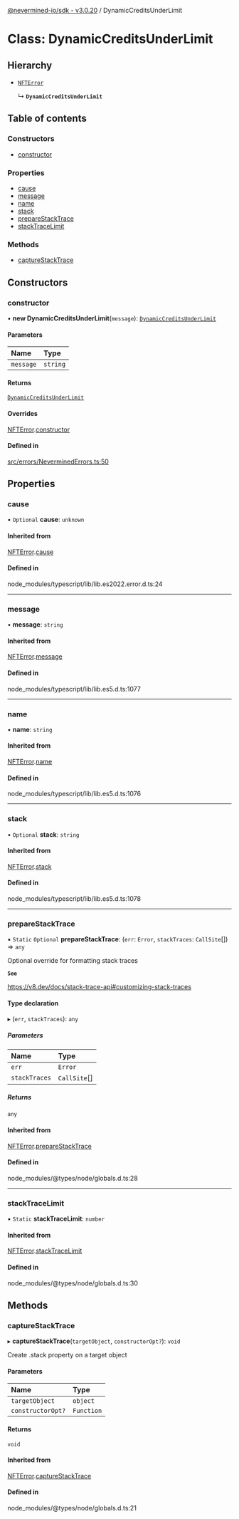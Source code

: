 [@nevermined-io/sdk - v3.0.20](../code-reference.md) / DynamicCreditsUnderLimit

# Class: DynamicCreditsUnderLimit

## Hierarchy

- [`NFTError`](NFTError.md)

  ↳ **`DynamicCreditsUnderLimit`**

## Table of contents

### Constructors

- [constructor](DynamicCreditsUnderLimit.md#constructor)

### Properties

- [cause](DynamicCreditsUnderLimit.md#cause)
- [message](DynamicCreditsUnderLimit.md#message)
- [name](DynamicCreditsUnderLimit.md#name)
- [stack](DynamicCreditsUnderLimit.md#stack)
- [prepareStackTrace](DynamicCreditsUnderLimit.md#preparestacktrace)
- [stackTraceLimit](DynamicCreditsUnderLimit.md#stacktracelimit)

### Methods

- [captureStackTrace](DynamicCreditsUnderLimit.md#capturestacktrace)

## Constructors

### constructor

• **new DynamicCreditsUnderLimit**(`message`): [`DynamicCreditsUnderLimit`](DynamicCreditsUnderLimit.md)

#### Parameters

| Name      | Type     |
| :-------- | :------- |
| `message` | `string` |

#### Returns

[`DynamicCreditsUnderLimit`](DynamicCreditsUnderLimit.md)

#### Overrides

[NFTError](NFTError.md).[constructor](NFTError.md#constructor)

#### Defined in

[src/errors/NeverminedErrors.ts:50](https://github.com/nevermined-io/sdk-js/blob/fda834d746a6bb5136bf84409374b98a30682055/src/errors/NeverminedErrors.ts#L50)

## Properties

### cause

• `Optional` **cause**: `unknown`

#### Inherited from

[NFTError](NFTError.md).[cause](NFTError.md#cause)

#### Defined in

node_modules/typescript/lib/lib.es2022.error.d.ts:24

---

### message

• **message**: `string`

#### Inherited from

[NFTError](NFTError.md).[message](NFTError.md#message)

#### Defined in

node_modules/typescript/lib/lib.es5.d.ts:1077

---

### name

• **name**: `string`

#### Inherited from

[NFTError](NFTError.md).[name](NFTError.md#name)

#### Defined in

node_modules/typescript/lib/lib.es5.d.ts:1076

---

### stack

• `Optional` **stack**: `string`

#### Inherited from

[NFTError](NFTError.md).[stack](NFTError.md#stack)

#### Defined in

node_modules/typescript/lib/lib.es5.d.ts:1078

---

### prepareStackTrace

▪ `Static` `Optional` **prepareStackTrace**: (`err`: `Error`, `stackTraces`: `CallSite`[]) => `any`

Optional override for formatting stack traces

**`See`**

https://v8.dev/docs/stack-trace-api#customizing-stack-traces

#### Type declaration

▸ (`err`, `stackTraces`): `any`

##### Parameters

| Name          | Type         |
| :------------ | :----------- |
| `err`         | `Error`      |
| `stackTraces` | `CallSite`[] |

##### Returns

`any`

#### Inherited from

[NFTError](NFTError.md).[prepareStackTrace](NFTError.md#preparestacktrace)

#### Defined in

node_modules/@types/node/globals.d.ts:28

---

### stackTraceLimit

▪ `Static` **stackTraceLimit**: `number`

#### Inherited from

[NFTError](NFTError.md).[stackTraceLimit](NFTError.md#stacktracelimit)

#### Defined in

node_modules/@types/node/globals.d.ts:30

## Methods

### captureStackTrace

▸ **captureStackTrace**(`targetObject`, `constructorOpt?`): `void`

Create .stack property on a target object

#### Parameters

| Name              | Type       |
| :---------------- | :--------- |
| `targetObject`    | `object`   |
| `constructorOpt?` | `Function` |

#### Returns

`void`

#### Inherited from

[NFTError](NFTError.md).[captureStackTrace](NFTError.md#capturestacktrace)

#### Defined in

node_modules/@types/node/globals.d.ts:21
